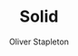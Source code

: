 ---
title: "Solid"
github: https://github.com/st4ple/solid-jekyll
demo: http://st4ple.github.io/solid-jekyll/
author: Oliver Stapleton
ssg:
  - Jekyll
cms:
  - No Cms
---